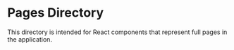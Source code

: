 # Pages Directory

This directory is intended for React components that represent full pages in the application.
